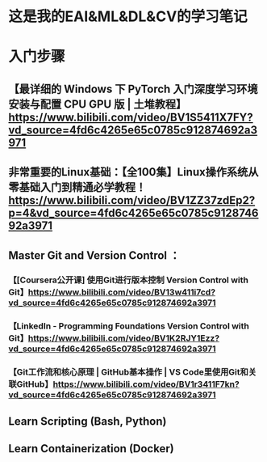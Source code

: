 # 这是我的EAI&ML&DL&CV的学习笔记
# 入门步骤
## 【最详细的 Windows 下 PyTorch 入门深度学习环境安装与配置 CPU GPU 版 | 土堆教程】https://www.bilibili.com/video/BV1S5411X7FY?vd_source=4fd6c4265e65c0785c912874692a3971
##  非常重要的Linux基础：【全100集】Linux操作系统从零基础入门到精通必学教程！https://www.bilibili.com/video/BV1ZZ37zdEp2?p=4&vd_source=4fd6c4265e65c0785c912874692a3971
##  Master Git and Version Control ：
### 【[Coursera公开课] 使用Git进行版本控制 Version Control with Git】https://www.bilibili.com/video/BV13w411i7cd?vd_source=4fd6c4265e65c0785c912874692a3971
### 【LinkedIn - Programming Foundations Version Control with Git】https://www.bilibili.com/video/BV1K2RJY1Ezz?vd_source=4fd6c4265e65c0785c912874692a3971
### 【Git工作流和核心原理 | GitHub基本操作 | VS Code里使用Git和关联GitHub】https://www.bilibili.com/video/BV1r3411F7kn?vd_source=4fd6c4265e65c0785c912874692a3971
##  Learn Scripting (Bash, Python)
##  Learn Containerization (Docker)

